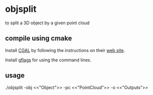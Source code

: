 # objsplit
to split a 3D object by a given point cloud

## compile using cmake

Install [CGAL][] by following the instructions on their [web site][CGAL].

Install [gflags][] for using the command lines.

## usage

./objsplit -obj <<"Object">> -pc <<"PointCloud">> -o <<"Outputs">>


[CGAL]: http://www.cgal.org
[gflags]: https://github.com/gflags/gflags
